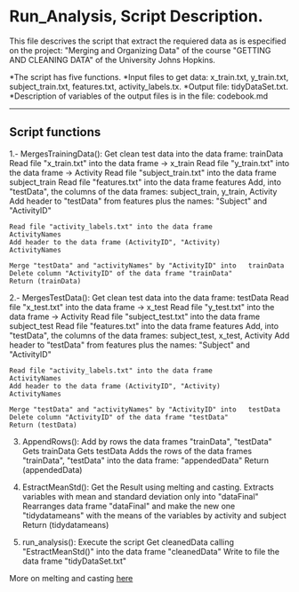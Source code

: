 

# Run_Analysis, Script Description.

This file descrives the script that extract the requiered data as is especified on the project: "Merging and Organizing Data" of the course "GETTING AND CLEANING DATA" of the University Johns Hopkins.

*The script has five functions. 
*Input files to get data: x_train.txt, y_train.txt, subject_train.txt, features.txt, activity_labels.tx.
*Output file: tidyDataSet.txt.
*Description of variables of the output files is in the file: codebook.md 

----
## Script functions

1.- MergesTrainingData(): Get clean test data into the data frame: trainData
	Read file "x_train.txt" into the data frame ->				x_train
	Read file "y_train.txt" into the data frame -> 				Activity
	Read file "subject_train.txt" into the data frame 			subject_train
	Read file "features.txt" into the data frame				features
	Add, into "testData", the columns of the data frames: 		subject_train, y_train, Activity
	Add header to "testData" from features plus the names:		"Subject" and "ActivityID"
	
	Read file "activity_labels.txt" into the data frame			ActivityNames
	Add header to the data frame (ActivityID", "Activity)		ActivityNames
	
	Merge "testData" and "activityNames" by "ActivityID" into	trainData
    Delete column "ActivityID" of the data frame "trainData"
    Return (trainData)
	
2.- MergesTestData(): Get clean test data into the data frame: 	testData
	Read file "x_test.txt" into the data frame ->				x_test
	Read file "y_test.txt" into the data frame -> 				Activity
	Read file "subject_test.txt" into the data frame 			subject_test
	Read file "features.txt" into the data frame				features
	Add, into "testData", the columns of the data frames: 		subject_test, x_test, Activity
	Add header to "testData" from features plus the names:		"Subject" and "ActivityID"
	
	Read file "activity_labels.txt" into the data frame			ActivityNames
	Add header to the data frame (ActivityID", "Activity)		ActivityNames
	
	Merge "testData" and "activityNames" by "ActivityID" into	testData
    Delete column "ActivityID" of the data frame "testData"
    Return (testData)
	
	
3. AppendRows(): Add by rows the data frames "trainData", "testData"
	Gets trainData
	Gets testData
	Adds the rows of the data frames "trainData", "testData" into the data frame:	"appendedData"
    Return (appendedData)
	
	
4. EstractMeanStd(): Get the Result using melting and casting.
    Extracts variables with mean and standard deviation only into 	"dataFinal"
    Rearranges data frame "dataFinal" and make the new one "tidydatameans" with the means of the variables by activity and subject
    Return (tidydatameans)

5. run_analysis(): Execute the script
	Get cleanedData calling "EstractMeanStd()" into the data frame "cleanedData"
	Write to file the data frame "tidyDataSet.txt"


More on melting and casting [here](http://tgmstat.wordpress.com/2013/10/31/reshape-and-aggregate-data-with-the-r-package-reshape2/)
